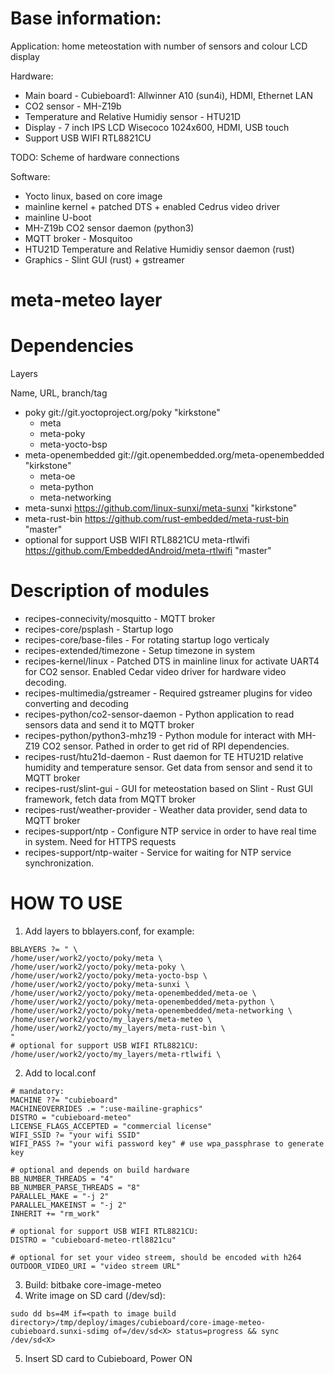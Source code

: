 Base information:
============
Application: home meteostation with number of sensors and colour LCD display

Hardware:
 - Main board - Cubieboard1: Allwinner A10 (sun4i), HDMI, Ethernet LAN
 - CO2 sensor - MH-Z19b
 - Temperature and Relative Humidiy sensor - HTU21D
 - Display - 7 inch IPS LCD Wisecoco 1024x600, HDMI, USB touch
 - Support USB WIFI RTL8821CU

TODO: Scheme of hardware connections

Software:
 - Yocto linux, based on core image
 - mainline kernel + patched DTS + enabled Cedrus video driver
 - mainline U-boot
 - MH-Z19b CO2 sensor daemon (python3)
 - MQTT broker - Mosquitoo
 - HTU21D Temperature and Relative Humidiy sensor daemon (rust)
 - Graphics - Slint GUI (rust) + gstreamer


meta-meteo layer
============

Dependencies
============

  Layers

  Name,             URL,                                            branch/tag
  - poky              git://git.yoctoproject.org/poky                 "kirkstone"
    - meta
    - meta-poky
    - meta-yocto-bsp
  - meta-openembedded git://git.openembedded.org/meta-openembedded    "kirkstone"
    - meta-oe
    - meta-python
    - meta-networking
  - meta-sunxi        https://github.com/linux-sunxi/meta-sunxi       "kirkstone"
  - meta-rust-bin     https://github.com/rust-embedded/meta-rust-bin  "master"
  - optional for support USB WIFI RTL8821CU
    meta-rtlwifi https://github.com/EmbeddedAndroid/meta-rtlwifi  "master"

Description of modules
=======

- recipes-connecivity/mosquitto - MQTT broker
- recipes-core/psplash - Startup logo
- recipes-core/base-files - For rotating startup logo verticaly
- recipes-extended/timezone - Setup timezone in system
- recipes-kernel/linux - Patched DTS in mainline linux for activate UART4 for CO2 sensor. Enabled Cedar video driver for hardware video decoding.
- recipes-multimedia/gstreamer - Required gstreamer plugins for video converting and decoding
- recipes-python/co2-sensor-daemon - Python application to read sensors data and send it to MQTT broker
- recipes-python/python3-mhz19 - Python module for interact with MH-Z19 CO2 sensor. Pathed in order to get rid of RPI dependencies.
- recipes-rust/htu21d-daemon - Rust daemon for TE HTU21D relative humidity and temperature sensor. Get data from sensor and send it to MQTT broker
- recipes-rust/slint-gui - GUI for meteostation based on Slint - Rust GUI framework, fetch data from MQTT broker
- recipes-rust/weather-provider - Weather data provider, send data to MQTT broker
- recipes-support/ntp - Configure NTP service in order to have real time in system. Need for HTTPS requests
- recipes-support/ntp-waiter - Service for waiting for NTP service synchronization.


HOW TO USE
=================

1. Add layers to bblayers.conf, for example:
  ```
  BBLAYERS ?= " \
  /home/user/work2/yocto/poky/meta \
  /home/user/work2/yocto/poky/meta-poky \
  /home/user/work2/yocto/poky/meta-yocto-bsp \
  /home/user/work2/yocto/poky/meta-sunxi \
  /home/user/work2/yocto/poky/meta-openembedded/meta-oe \
  /home/user/work2/yocto/poky/meta-openembedded/meta-python \
  /home/user/work2/yocto/poky/meta-openembedded/meta-networking \
  /home/user/work2/yocto/my_layers/meta-meteo \
  /home/user/work2/yocto/my_layers/meta-rust-bin \
  "
  # optional for support USB WIFI RTL8821CU:
  /home/user/work2/yocto/my_layers/meta-rtlwifi \
  ```

2. Add to local.conf
  ```
  # mandatory:
  MACHINE ??= "cubieboard"
  MACHINEOVERRIDES .= ":use-mailine-graphics"
  DISTRO = "cubieboard-meteo"
  LICENSE_FLAGS_ACCEPTED = "commercial license"
  WIFI_SSID ?= "your wifi SSID"
  WIFI_PASS ?= "your wifi password key" # use wpa_passphrase to generate key
  ```
  ```
  # optional and depends on build hardware
  BB_NUMBER_THREADS = "4"
  BB_NUMBER_PARSE_THREADS = "8"
  PARALLEL_MAKE = "-j 2"
  PARALLEL_MAKEINST = "-j 2"
  INHERIT += "rm_work"
  ```
  ```
  # optional for support USB WIFI RTL8821CU:
  DISTRO = "cubieboard-meteo-rtl8821cu"
  ```
  ```
  # optional for set your video streem, should be encoded with h264
  OUTDOOR_VIDEO_URI = "video streem URL"
  ```

3. Build: bitbake core-image-meteo
4. Write image on SD card (/dev/sd<X>):
```
sudo dd bs=4M if=<path to image build directory>/tmp/deploy/images/cubieboard/core-image-meteo-cubieboard.sunxi-sdimg of=/dev/sd<X> status=progress && sync /dev/sd<X>
```
5. Insert SD card to Cubieboard, Power ON
